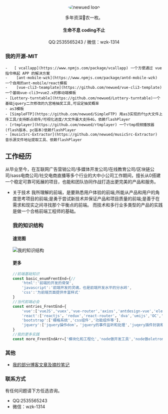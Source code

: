 <p align="center">
    <img alt="newued logo" src="https://avatars2.githubusercontent.com/u/19658614?s=200&v=4" style="border-radius:50%;">
</p>
<p align="center">多年资深🐴农一枚。</p>
<h4 align="center">生命不息  coding不止</h4>
<p  align="center">QQ:2535565243    /  微信：wzk-1314</p>

### 我的开源-MIT
    -   [ vcallapp](https://www.npmjs.com/package/vcallapp) 一个方便通过 vue 指令唤起 APP 的解决方案
    -    [ant-mobile-wzk](https://www.npmjs.com/package/antd-mobile-wzk) 一个自用的ant-mobile/react模板
    -    [vue-cli3-teamplate](https://github.com/newued/vue-cli3-template) 一个基础vue-cli3+vue2.x的移动端模板
    - [Lottery-turntable](https://github.com/newued/Lottery-turntable)一个基础jquery二次修改的九宫格抽奖工具,可设定抽奖概率
    - as3模板
    - [SimpleFTP](https://github.com/newued/SimpleFTP) 用as3实现的ftp大文件上传工具/支持断点续传/可视化进度/大文件最大支持4G，依赖flashPlayer
    - [rtmplayer](https://github.com/newued/rtmplayer) 一个rtmp视频播放器(flash版本、pc版本)依赖flashPlayer
    - [musicSrc-Extractor](https://github.com/newued/musicSrc-Extractor) 音乐源文件地址提取工具、依赖flashPlayer

## 工作经历
从毕业至今，在互联网广告营销公司/多媒体开发公司/在线教育公司/区块链公司/sass电商公司/社交电商直播等多个行业的大中小公司工作期间，擅长从0搭建一个稳定可靠可拓展的项目，也能和团队协同作战打造出更完美的产品和服务。
- 关于技术
    我所理解的前端，是要熟悉用户体验的前端;所能从产品和用户的角度思考项目的前端;是勇于尝试新技术并保证产品和项目质量的前端;是善于在需求和现实之间寻找那个平衡点的前端。
    而技术和多行业多类型的产品的实践是做一个合格前端工程师的基础。
    
    ### 我的知识结构
    #### 速览图
    ![我的知识结构](https://s1.ax1x.com/2020/07/20/U4Xii8.png)
    
    #### 更多

    ```javascript
    //前端基础知识
    const basic_enumFrentEnd={//
        'html':'前端的开发的骨架',
        'javascript':'前端开发的灵魂，也是前端开发水平的分水岭',
        'css':'为前端页面提供丰富样式'
    }
    //当代前端必会
    const entries_FrentEnd={
        'vue':['vueJS','vuex','vue-router','axios','antdesign-vue','elementUI',...'其他vue生态'],
        'react':['reactjs'，'redux','react-router'，'dva','umijs','OC','redux-saga'，'redux-thunk','preact','jsx',...'其他react生态'],
        'bootstrap':['栅格系统','css组件','功能组件等'],
        'jquery':['jquery操作dom'，'jquery的事件监听和处理','juqery插件封装和使用']
    } 
    //我的更多实践
    const more_FrentEndArr=['模块化和工程化','node做开发工具','node做eletron应用','node搭建简单后台服务','loopback、koa、express等后台框使用']     
    
    ```
    
### 其他
- [我的部分博客文章及摘抄笔记](https://github.com/newued/me/issues)


### 联系方式
有任何问题请下方任选咨询。
- QQ:2535565243
- 微信：wzk-1314

